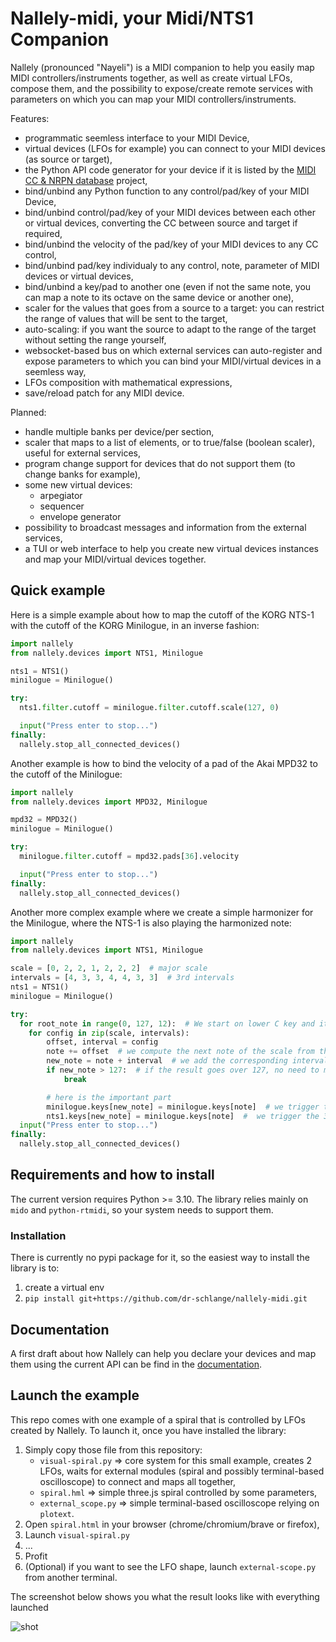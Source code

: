 # Nallely-midi, your Midi/NTS1 Companion

Nallely (pronounced "Nayeli") is a MIDI companion to help you easily map MIDI controllers/instruments together, as well as create virtual LFOs, compose them, and the possibility to expose/create remote services with parameters on which you can map your MIDI controllers/instruments.

Features:
* programmatic seemless interface to your MIDI Device,
* virtual devices (LFOs for example) you can connect to your MIDI devices (as source or target),
* the Python API code generator for your device if it is listed by the [MIDI CC & NRPN database](https://github.com/pencilresearch/midi) project,
* bind/unbind any Python function to any control/pad/key of your MIDI Device,
* bind/unbind control/pad/key of your MIDI devices between each other or virtual devices, converting the CC between source and target if required,
* bind/unbind the velocity of the pad/key of your MIDI devices to any CC control,
* bind/unbind pad/key individualy to any control, note, parameter of MIDI devices or virtual devices,
* bind/unbind a key/pad to another one (even if not the same note, you can map a note to its octave on the same device or another one),
* scaler for the values that goes from a source to a target: you can restrict the range of values that will be sent to the target,
* auto-scaling: if you want the source to adapt to the range of the target without setting the range yourself,
* websocket-based bus on which external services can auto-register and expose parameters to which you can bind your MIDI/virtual devices in a seemless way,
* LFOs composition with mathematical expressions,
* save/reload patch for any MIDI device.

Planned:
* handle multiple banks per device/per section,
* scaler that maps to a list of elements, or to true/false (boolean scaler), useful for external services,
* program change support for devices that do not support them (to change banks for example),
* some new virtual devices:
  * arpegiator
  * sequencer
  * envelope generator
* possibility to broadcast messages and information from the external services,
* a TUI or web interface to help you create new virtual devices instances and map your MIDI/virtual devices together.


## Quick example

Here is a simple example about how to map the cutoff of the KORG NTS-1 with the cutoff of the KORG Minilogue, in an inverse fashion:

```python
import nallely
from nallely.devices import NTS1, Minilogue

nts1 = NTS1()
minilogue = Minilogue()

try:
  nts1.filter.cutoff = minilogue.filter.cutoff.scale(127, 0)

  input("Press enter to stop...")
finally:
  nallely.stop_all_connected_devices()
```

Another example is how to bind the velocity of a pad of the Akai MPD32 to the cutoff of the Minilogue:

```python
import nallely
from nallely.devices import MPD32, Minilogue

mpd32 = MPD32()
minilogue = Minilogue()

try:
  minilogue.filter.cutoff = mpd32.pads[36].velocity

  input("Press enter to stop...")
finally:
  nallely.stop_all_connected_devices()
```

Another more complex example where we create a simple harmonizer for the Minilogue, where the NTS-1 is also playing the harmonized note:

```python
import nallely
from nallely.devices import NTS1, Minilogue

scale = [0, 2, 2, 1, 2, 2, 2]  # major scale
intervals = [4, 3, 3, 4, 4, 3, 3]  # 3rd intervals
nts1 = NTS1()
minilogue = Minilogue()

try:
  for root_note in range(0, 127, 12):  # We start on lower C key and iterate on each octaves
    for config in zip(scale, intervals):
        offset, interval = config
        note += offset  # we compute the next note of the scale from the root
        new_note = note + interval  # we add the corresponding interval
        if new_note > 127:  # if the result goes over 127, no need to map
            break

        # here is the important part
        minilogue.keys[new_note] = minilogue.keys[note]  # we trigger the 3rd on the minilogue
        nts1.keys[new_note] = minilogue.keys[note]  #  we trigger the 3rd on the NTS-1
  input("Press enter to stop...")
finally:
  nallely.stop_all_connected_devices()
```


## Requirements and how to install

The current version requires Python >= 3.10. The library relies mainly on `mido` and `python-rtmidi`, so your system needs to support them.

### Installation

There is currently no pypi package for it, so the easiest way to install the library is to:

1. create a virtual env
2. `pip install git+https://github.com/dr-schlange/nallely-midi.git`

## Documentation

A first draft about how Nallely can help you declare your devices and map them using the current API can be find in the [documentation](./docs/main.md).

## Launch the example

This repo comes with one example of a spiral that is controlled by LFOs created by Nallely. To launch it, once you have installed the library:

1. Simply copy those file from this repository:
   * `visual-spiral.py` => core system for this small example, creates 2 LFOs, waits for external modules (spiral and possibly terminal-based oscilloscope) to connect and maps all together,
   * `spiral.hml` => simple three.js spiral controlled by some parameters,
   * `external_scope.py` => simple terminal-based oscilloscope relying on `plotext`.
2. Open `spiral.html` in your browser (chrome/chromium/brave or firefox),
3. Launch `visual-spiral.py`
4. ...
5. Profit
6. (Optional) if you want to see the LFO shape, launch `external-scope.py` from another terminal.

The screenshot below shows you what the result looks like with everything launched

![shot](https://github.com/user-attachments/assets/0fc1a194-5281-4cbc-9ce9-bc2fc86e7342)
